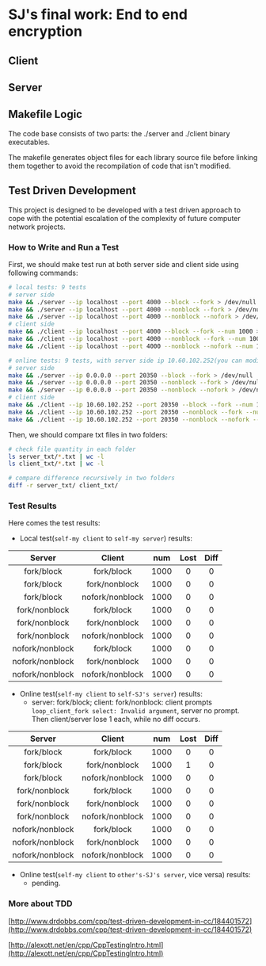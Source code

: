 # SJ's final work: End to end encryption

## Client

## Server

## Makefile Logic

The code base consists of two parts: the ./server and ./client binary executables.

The makefile generates object files for each library source file before linking them together to avoid the recompilation of code that isn't modified.

## Test Driven Development

This project is designed to be developed with a test driven approach to cope with the potential escalation of the complexity of future computer network projects.

### How to Write and Run a Test

First, we should make test run at both server side and client side using following commands:

```bash
# local tests: 9 tests
# server side
make && ./server --ip localhost --port 4000 --block --fork > /dev/null
make && ./server --ip localhost --port 4000 --nonblock --fork > /dev/null
make && ./server --ip localhost --port 4000 --nonblock --nofork > /dev/null
# client side
make && ./client --ip localhost --port 4000 --block --fork --num 1000 > /dev/null
make && ./client --ip localhost --port 4000 --nonblock --fork --num 1000 > /dev/null
make && ./client --ip localhost --port 4000 --nonblock --nofork --num 1000 > /dev/null

# online tests: 9 tests, with server side ip 10.60.102.252(you can modify it)
# server side
make && ./server --ip 0.0.0.0 --port 20350 --block --fork > /dev/null
make && ./server --ip 0.0.0.0 --port 20350 --nonblock --fork > /dev/null
make && ./server --ip 0.0.0.0 --port 20350 --nonblock --nofork > /dev/null
# client side
make && ./client --ip 10.60.102.252 --port 20350 --block --fork --num 1000 > /dev/null
make && ./client --ip 10.60.102.252 --port 20350 --nonblock --fork --num 1000 > /dev/null
make && ./client --ip 10.60.102.252 --port 20350 --nonblock --nofork --num 1000 > /dev/null
```

Then, we should compare txt files in two folders:

```bash
# check file quantity in each folder
ls server_txt/*.txt | wc -l
ls client_txt/*.txt | wc -l

# compare difference recursively in two folders
diff -r server_txt/ client_txt/
```

### Test Results

Here comes the test results:

* Local test(`self-my client` to `self-my server`) results:

| Server | Client | num | Lost | Diff |
|:------:|:------:|:------:|:------:|:------:|
|fork/block| fork/block | 1000 | 0 | 0 |
|fork/block| fork/nonblock | 1000 | 0 | 0 |
|fork/block| nofork/nonblock | 1000 | 0 | 0 |
|fork/nonblock| fork/block | 1000 | 0 | 0 |
|fork/nonblock| fork/nonblock | 1000 | 0 | 0 |
|fork/nonblock| nofork/nonblock | 1000 | 0 | 0 |
|nofork/nonblock| fork/block | 1000 | 0 | 0 |
|nofork/nonblock| fork/nonblock | 1000 | 0 | 0 |
|nofork/nonblock| nofork/nonblock | 1000 | 0 | 0 |

* Online test(`self-my client` to `self-SJ's server`) results:
  * server: fork/block; client: fork/nonblock: client prompts `loop_client_fork select: Invalid argument`, server no prompt. Then client/server lose 1 each, while no diff occurs.

| Server | Client | num | Lost | Diff |
|:------:|:------:|:------:|:------:|:------:|
|fork/block| fork/block | 1000 | 0 | 0 |
|fork/block| fork/nonblock | 1000 | 1 | 0 |
|fork/block| nofork/nonblock | 1000 | 0 | 0 |
|fork/nonblock| fork/block | 1000 | 0 | 0 |
|fork/nonblock| fork/nonblock | 1000 | 0 | 0 |
|fork/nonblock| nofork/nonblock | 1000 | 0 | 0 |
|nofork/nonblock| fork/block | 1000 | 0 | 0 |
|nofork/nonblock| fork/nonblock | 1000 | 0 | 0 |
|nofork/nonblock| nofork/nonblock | 1000 | 0 | 0 |

* Online test(`self-my client` to `other's-SJ's server`, vice versa) results:
  * pending.

### More about TDD

[http://www.drdobbs.com/cpp/test-driven-development-in-cc/184401572](http://www.drdobbs.com/cpp/test-driven-development-in-cc/184401572)

[http://alexott.net/en/cpp/CppTestingIntro.html](http://alexott.net/en/cpp/CppTestingIntro.html)
